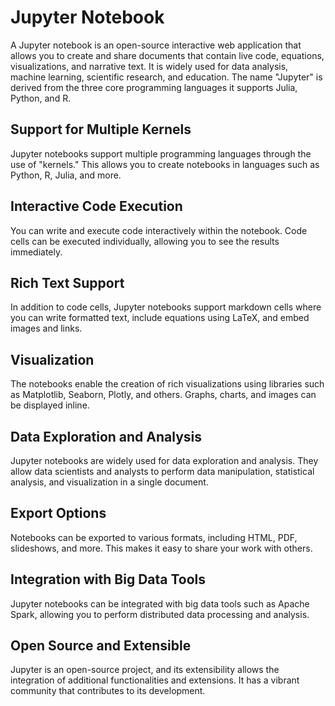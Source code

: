 # Jupyter Notebook
A Jupyter notebook is an open-source interactive web application that allows you to create and share documents that contain live code, equations, visualizations, and narrative text. It is widely used for data analysis, machine learning, scientific research, and education. The name "Jupyter" is derived from the three core programming languages it supports
Julia, Python, and R.

## Support for Multiple Kernels
Jupyter notebooks support multiple programming languages through the use of "kernels." This allows you to create notebooks in languages such as Python, R, Julia, and more.

## Interactive Code Execution
You can write and execute code interactively within the notebook. Code cells can be executed individually, allowing you to see the results immediately.

## Rich Text Support
In addition to code cells, Jupyter notebooks support markdown cells where you can write formatted text, include equations using LaTeX, and embed images and links.

## Visualization
The notebooks enable the creation of rich visualizations using libraries such as Matplotlib, Seaborn, Plotly, and others. Graphs, charts, and images can be displayed inline.

## Data Exploration and Analysis
Jupyter notebooks are widely used for data exploration and analysis. They allow data scientists and analysts to perform data manipulation, statistical analysis, and visualization in a single document.

## Export Options
Notebooks can be exported to various formats, including HTML, PDF, slideshows, and more. This makes it easy to share your work with others.

## Integration with Big Data Tools
Jupyter notebooks can be integrated with big data tools such as Apache Spark, allowing you to perform distributed data processing and analysis.

## Open Source and Extensible
Jupyter is an open-source project, and its extensibility allows the integration of additional functionalities and extensions. It has a vibrant community that contributes to its development.
